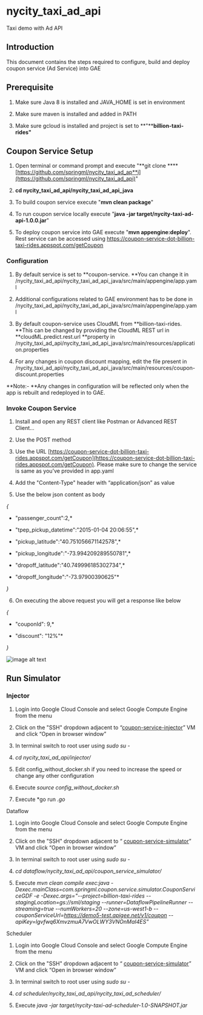 # nycity_taxi_ad_api
Taxi demo with Ad API

## Introduction

This document contains the steps required to configure, build and deploy coupon service (Ad Service) into GAE

## Prerequisite

1. Make sure Java 8 is installed and JAVA_HOME is set in environment

2. Make sure maven is installed and added in PATH

3. Make sure gcloud is installed and project is set to **"****billion-taxi-rides"**

## Coupon Service Setup

1. Open terminal or command prompt and execute "**git clone ****[https://github.com/springml/nycity_taxi_ad_ap**i](https://github.com/springml/nycity_taxi_ad_api)"

2. **cd nycity_taxi_ad_api/nycity_taxi_ad_api_java**

3. To build coupon service execute "**mvn clean package**"

4. To run coupon service locally execute "**java -jar target/nycity-taxi-ad-api-1.0.0.jar**"

5. To deploy coupon service into GAE execute "**mvn appengine:deploy**". Rest service can be accessed using https://coupon-service-dot-billion-taxi-rides.appspot.com/getCoupon

### Configuration

1. By default service is set to **coupon-service. **You can change it in /nycity_taxi_ad_api/nycity_taxi_ad_api_java/src/main/appengine/app.yaml

2. Additional configurations related to GAE environment has to be done in /nycity_taxi_ad_api/nycity_taxi_ad_api_java/src/main/appengine/app.yaml

3. By default coupon-service uses CloudML from **billion-taxi-rides. **This can be changed by providing the CloudML REST url in **cloudML.predict.rest.url **property in /nycity_taxi_ad_api/nycity_taxi_ad_api_java/src/main/resources/application.properties

4. For any changes in coupon discount mapping, edit the file present in /nycity_taxi_ad_api/nycity_taxi_ad_api_java/src/main/resources/coupon-discount.properties

**Note:- **Any changes in configuration will be reflected only when the app is rebuilt and redeployed in to GAE.

### Invoke Coupon Service

1. Install and open any REST client like Postman or Advanced REST Client…

2. Use the POST method 

3. Use the URL [https://coupon-service-dot-billion-taxi-rides.appspot.com/getCoupon](https://coupon-service-dot-billion-taxi-rides.appspot.com/getCoupon). Please make sure to change the service is same as you’ve provided in app.yaml

4. Add the "Content-Type" header with “application/json” as value

5. Use the below json content as body

*{*

*  "passenger_count":2,*

*  "tpep_pickup_datetime":"2015-01-04 20:06:55",*

*  "pickup_latitude":"40.751056671142578",*

*  "pickup_longitude":"-73.994209289550781",*

*  "dropoff_latitude":"40.749996185302734",*

*  "dropoff_longitude":"-73.97900390625"*

*}*

6. On executing the above request you will get a response like below

*{*

*  "couponId": 9,*

*  "discount": "12%"*

*}*

![image alt text](image_0.png)

## Run Simulator

### Injector

1. Login into Google Cloud Console and select Google Compute Engine from the menu

2. Click on the "SSH" dropdown adjacent to “[coupon-service-injector](https://console.cloud.google.com/compute/instancesDetail/zones/us-central1-a/instances/coupon-service-injector?project=billion-taxi-rides)” VM and click “Open in browser window”

3. In terminal switch to root user using *sudo su -*

4. *cd nycity_taxi_ad_api/injector/*

5. Edit config_without_docker.sh if you need to increase the speed or  change any other configuration

6. Execute *source config_without_docker.sh*

7. Execute *go run *.go*

Dataflow

1. Login into Google Cloud Console and select Google Compute Engine from the menu

2. Click on the "SSH" dropdown adjacent to “ [coupon-service-simulator](https://console.cloud.google.com/compute/instancesDetail/zones/us-central1-a/instances/coupon-service-simulator?project=billion-taxi-rides)” VM and click “Open in browser window”

3. In terminal switch to root user using *sudo su -*

4. *cd dataflow/nycity_taxi_ad_api/coupon_service_simulator/*

5. Execute *mvn clean compile exec:java -Dexec.mainClass=com.springml.coupon.service.simulator.CouponServiceGDF -e -Dexec.args="--project=billion-taxi-rides --stagingLocation=gs://sml/staging --runner=DataflowPipelineRunner --streaming=true --numWorkers=20 --zone=us-west1-b --couponServiceUrl=https://demo5-test.apigee.net/v1/coupon --apiKey=lgvfwq6XmvzmuA7VwOLWY3VNOnMaI4ES"*

Scheduler

1. Login into Google Cloud Console and select Google Compute Engine from the menu

2. Click on the "SSH" dropdown adjacent to “ [coupon-service-simulator](https://console.cloud.google.com/compute/instancesDetail/zones/us-central1-a/instances/coupon-service-simulator?project=billion-taxi-rides)” VM and click “Open in browser window”

3. In terminal switch to root user using *sudo su -*

4. *cd scheduler/nycity_taxi_ad_api/nycity_taxi_ad_scheduler/*

5. Execute *java -jar target/nycity-taxi-ad-scheduler-1.0-SNAPSHOT.jar*

